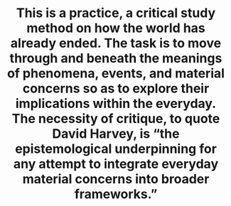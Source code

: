 ---
title: This is a practice, a critical study method on how the world has already ended. The task is to move through and beneath the meanings of phenomena, events, and material concerns so as to explore their implications within the everyday. The necessity of critique, to quote David Harvey, is “the epistemological underpinning for any attempt to integrate everyday material concerns into broader frameworks.”
--- 